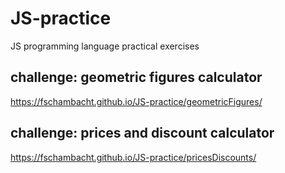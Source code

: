 # JS-practice
JS programming language practical exercises
## challenge: geometric figures calculator ##
https://fschambacht.github.io/JS-practice/geometricFigures/

## challenge: prices and discount calculator ##

https://fschambacht.github.io/JS-practice/pricesDiscounts/